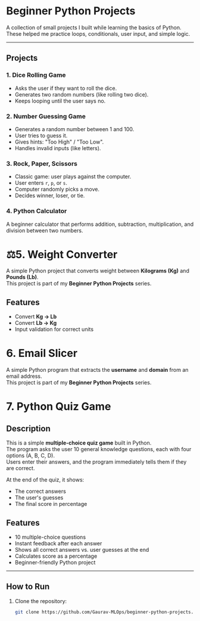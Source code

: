 # Beginner Python Projects

A collection of small projects I built while learning the basics of Python.  
These helped me practice loops, conditionals, user input, and simple logic.

---

## Projects

### 1. Dice Rolling Game
- Asks the user if they want to roll the dice.  
- Generates two random numbers (like rolling two dice).  
- Keeps looping until the user says no.  

### 2. Number Guessing Game
- Generates a random number between 1 and 100.  
- User tries to guess it.  
- Gives hints: "Too High" / "Too Low".  
- Handles invalid inputs (like letters).  

### 3. Rock, Paper, Scissors
- Classic game: user plays against the computer.  
- User enters `r`, `p`, or `s`.  
- Computer randomly picks a move.  
- Decides winner, loser, or tie.  

### 4. Python Calculator
A beginner calculator that performs addition, subtraction, multiplication, and division between two numbers.

# ⚖5. Weight Converter

A simple Python project that converts weight between **Kilograms (Kg)** and **Pounds (Lb)**.  
This project is part of my **Beginner Python Projects** series.

## Features
- Convert **Kg → Lb**
- Convert **Lb → Kg**
- Input validation for correct units

# 6. Email Slicer

A simple Python program that extracts the **username** and **domain** from an email address.  
This project is part of my **Beginner Python Projects** series.

# 7. Python Quiz Game  

## Description  
This is a simple **multiple-choice quiz game** built in Python.  
The program asks the user 10 general knowledge questions, each with four options (A, B, C, D).  
Users enter their answers, and the program immediately tells them if they are correct.  

At the end of the quiz, it shows:  
- The correct answers  
- The user's guesses  
- The final score in percentage  

## Features  
- 10 multiple-choice questions  
- Instant feedback after each answer  
- Shows all correct answers vs. user guesses at the end  
- Calculates score as a percentage  
- Beginner-friendly Python project  

---

## How to Run
1. Clone the repository:
   ```bash
   git clone https://github.com/Gaurav-MLOps/beginner-python-projects.git
